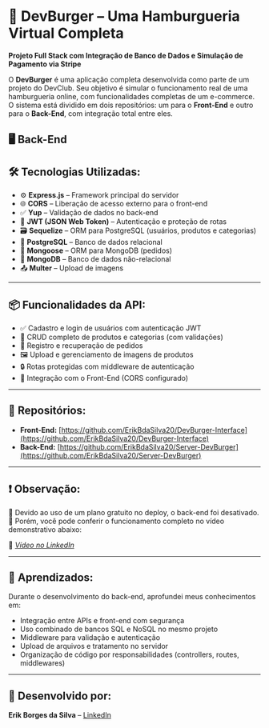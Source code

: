 # 🍔 DevBurger – Uma Hamburgueria Virtual Completa  
**Projeto Full Stack com Integração de Banco de Dados e Simulação de Pagamento via Stripe**

O **DevBurger** é uma aplicação completa desenvolvida como parte de um projeto do DevClub. Seu objetivo é simular o funcionamento real de uma hamburgueria online, com funcionalidades completas de um e-commerce. O sistema está dividido em dois repositórios: um para o **Front-End** e outro para o **Back-End**, com integração total entre eles.

## 🖥️ Back-End
## 🛠️ Tecnologias Utilizadas:
- ⚙️ **Express.js** – Framework principal do servidor
- 🌐 **CORS** – Liberação de acesso externo para o front-end
- ✅ **Yup** – Validação de dados no back-end
- 🔐 **JWT (JSON Web Token)** – Autenticação e proteção de rotas
- 🗃️ **Sequelize** – ORM para PostgreSQL (usuários, produtos e categorias)
- 🐘 **PostgreSQL** – Banco de dados relacional
- 🍃 **Mongoose** – ORM para MongoDB (pedidos)
- 🍃 **MongoDB** – Banco de dados não-relacional
- 📤 **Multer** – Upload de imagens

---

## 📦 Funcionalidades da API:
- ✅ Cadastro e login de usuários com autenticação JWT
- 📂 CRUD completo de produtos e categorias (com validações)
- 🛒 Registro e recuperação de pedidos
- 🖼️ Upload e gerenciamento de imagens de produtos
- 🔒 Rotas protegidas com middleware de autenticação
- 🔁 Integração com o Front-End (CORS configurado)

---

## 🔗 Repositórios:
- **Front-End:** [https://github.com/ErikBdaSilva20/DevBurger-Interface](https://github.com/ErikBdaSilva20/DevBurger-Interface)
- **Back-End:** [https://github.com/ErikBdaSilva20/Server-DevBurger](https://github.com/ErikBdaSilva20/Server-DevBurger)

---

## ❗ Observação:
🚫 Devido ao uso de um plano gratuito no deploy, o back-end foi desativado.  
🎥 Porém, você pode conferir o funcionamento completo no vídeo demonstrativo abaixo:

🔗 *[Vídeo no LinkedIn](https://www.linkedin.com/feed/update/urn:li:activity:7314835101115117568/)*

---

## 🧠 Aprendizados:
Durante o desenvolvimento do back-end, aprofundei meus conhecimentos em:
- Integração entre APIs e front-end com segurança
- Uso combinado de bancos SQL e NoSQL no mesmo projeto
- Middleware para validação e autenticação
- Upload de arquivos e tratamento no servidor
- Organização de código por responsabilidades (controllers, routes, middlewares)

---

## 🚀 Desenvolvido por:
**Erik Borges da Silva** – [LinkedIn](https://www.linkedin.com/in/erik-borges-silva/)
